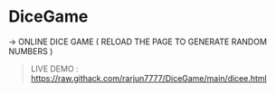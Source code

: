 # DiceGame

-> ONLINE DICE GAME ( RELOAD THE PAGE TO GENERATE RANDOM NUMBERS ) 
> LIVE DEMO : https://raw.githack.com/rarjun7777/DiceGame/main/dicee.html
